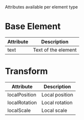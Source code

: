 
Attributes available per element type

# Base Element

| Attribute | Description  |
|---|---|
| text | Text of the element


# Transform

| Attribute | Description  |
|---|---|
| localPosition | Local position
| localRotation | Local rotation
| localScale | Local scale